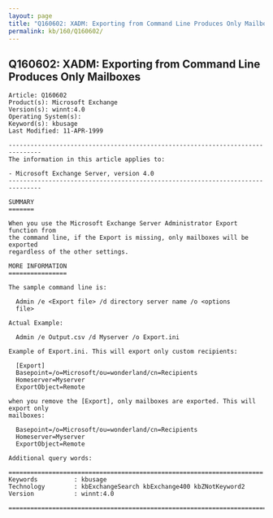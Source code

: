 ```yaml
---
layout: page
title: "Q160602: XADM: Exporting from Command Line Produces Only Mailboxes"
permalink: kb/160/Q160602/
---
```


## Q160602: XADM: Exporting from Command Line Produces Only Mailboxes

	Article: Q160602
	Product(s): Microsoft Exchange
	Version(s): winnt:4.0
	Operating System(s): 
	Keyword(s): kbusage
	Last Modified: 11-APR-1999
	
	-------------------------------------------------------------------------------
	The information in this article applies to:
	
	- Microsoft Exchange Server, version 4.0 
	-------------------------------------------------------------------------------
	
	SUMMARY
	=======
	
	When you use the Microsoft Exchange Server Administrator Export function from
	the command line, if the Export is missing, only mailboxes will be exported
	regardless of the other settings.
	
	MORE INFORMATION
	================
	
	The sample command line is:
	
	  Admin /e <Export file> /d directory server name /o <options
	  file>
	
	Actual Example:
	
	  Admin /e Output.csv /d Myserver /o Export.ini
	
	Example of Export.ini. This will export only custom recipients:
	
	  [Export]
	  Basepoint=/o=Microsoft/ou=wonderland/cn=Recipients
	  Homeserver=Myserver
	  ExportObject=Remote
	
	when you remove the [Export], only mailboxes are exported. This will export only
	mailboxes:
	
	  Basepoint=/o=Microsoft/ou=wonderland/cn=Recipients
	  Homeserver=Myserver
	  ExportObject=Remote
	
	Additional query words:
	
	======================================================================
	Keywords          : kbusage 
	Technology        : kbExchangeSearch kbExchange400 kbZNotKeyword2
	Version           : winnt:4.0
	
	=============================================================================
	
